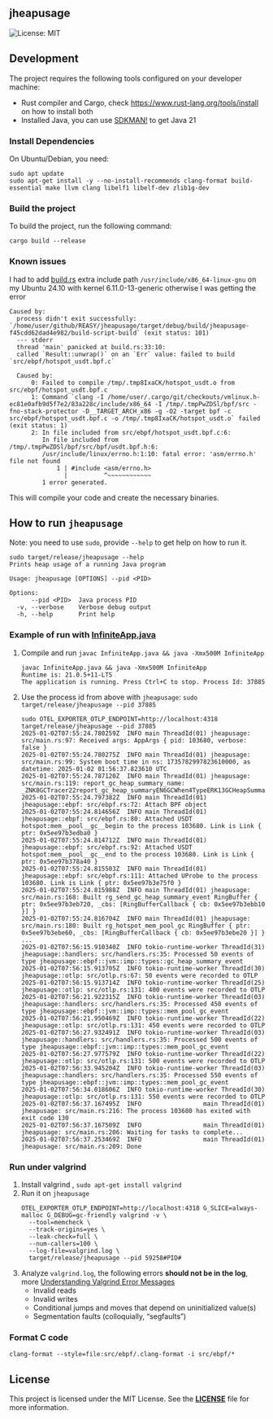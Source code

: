 jheapusage
-----

![License: MIT](https://img.shields.io/badge/License-MIT-green.svg)

## Development

The project requires the following tools configured on your developer machine:

- Rust compiler and Cargo, check https://www.rust-lang.org/tools/install on how to install both
- Installed Java, you can use [SDKMAN!](https://sdkman.io/) to get Java 21

### Install Dependencies
On Ubuntu/Debian, you need:
```shell
sudo apt update
sudo apt-get install -y --no-install-recommends clang-format build-essential make llvm clang libelf1 libelf-dev zlib1g-dev
```

### Build the project

To build the project, run the following command:

```
cargo build --release
```

### Known issues

I had to add [build.rs](build.rs) extra include path `/usr/include/x86_64-linux-gnu` on my Ubuntu 24.10 with kernel 6.11.0-13-generic otherwise I was getting the error
```
Caused by:
  process didn't exit successfully: `/home/user/github/REASY/jheapusage/target/debug/build/jheapusage-f45cdd62dad4e982/build-script-build` (exit status: 101)
  --- stderr
  thread 'main' panicked at build.rs:33:10:
  called `Result::unwrap()` on an `Err` value: failed to build `src/ebpf/hotspot_usdt.bpf.c`

  Caused by:
      0: Failed to compile /tmp/.tmp8IxaCK/hotspot_usdt.o from src/ebpf/hotspot_usdt.bpf.c
      1: Command `clang -I /home/user/.cargo/git/checkouts/vmlinux.h-ec81e0afb9d5f7e2/83a228c/include/x86_64 -I /tmp/.tmpPwZDSl/bpf/src -fno-stack-protector -D__TARGET_ARCH_x86 -g -O2 -target bpf -c src/ebpf/hotspot_usdt.bpf.c -o /tmp/.tmp8IxaCK/hotspot_usdt.o` failed (exit status: 1)
      2: In file included from src/ebpf/hotspot_usdt.bpf.c:6:
         In file included from /tmp/.tmpPwZDSl/bpf/src/bpf/usdt.bpf.h:6:
         /usr/include/linux/errno.h:1:10: fatal error: 'asm/errno.h' file not found
             1 | #include <asm/errno.h>
               |          ^~~~~~~~~~~~~
         1 error generated.
```

This will compile your code and create the necessary binaries.

## How to run `jheapusage`
Note: you need to use `sudo`, provide `--help` to get help on how to run it.
```shell
sudo target/release/jheapusage --help
Prints heap usage of a running Java program

Usage: jheapusage [OPTIONS] --pid <PID>

Options:
      --pid <PID>  Java process PID
  -v, --verbose    Verbose debug output
  -h, --help       Print help
```

### Example of run with [InfiniteApp.java](InfiniteApp.java)
1. Compile and run `javac InfiniteApp.java && java -Xmx500M InfiniteApp`
   ```shell
   javac InfiniteApp.java && java -Xmx500M InfiniteApp
   Runtime is: 21.0.5+11-LTS
   The application is running. Press Ctrl+C to stop. Process Id: 37885
   ```
2. Use the process id from above with `jheapusage`: `sudo target/release/jheapusage --pid 37885`
   ```shell
   sudo OTEL_EXPORTER_OTLP_ENDPOINT=http://localhost:4318 target/release/jheapusage --pid 37885           
   2025-01-02T07:55:24.780259Z  INFO main ThreadId(01) jheapusage: src/main.rs:97: Received args: AppArgs { pid: 103680, verbose: false }
   2025-01-02T07:55:24.780275Z  INFO main ThreadId(01) jheapusage: src/main.rs:99: System boot time in ns: 1735782997823610000, as datetime: 2025-01-02 01:56:37.823610 UTC
   2025-01-02T07:55:24.787120Z  INFO main ThreadId(01) jheapusage: src/main.rs:119: report_gc_heap_summary_name: _ZNK8GCTracer22report_gc_heap_summaryEN6GCWhen4TypeERK13GCHeapSummary
   2025-01-02T07:55:24.797382Z  INFO main ThreadId(01) jheapusage::ebpf: src/ebpf.rs:72: Attach BPF object
   2025-01-02T07:55:24.814656Z  INFO main ThreadId(01) jheapusage::ebpf: src/ebpf.rs:80: Attached USDT hotspot:mem__pool__gc__begin to the process 103680. Link is Link { ptr: 0x5ee97b3edba0 }
   2025-01-02T07:55:24.814712Z  INFO main ThreadId(01) jheapusage::ebpf: src/ebpf.rs:92: Attached USDT hotspot:mem__pool__gc__end to the process 103680. Link is Link { ptr: 0x5ee97b378a40 }
   2025-01-02T07:55:24.815503Z  INFO main ThreadId(01) jheapusage::ebpf: src/ebpf.rs:111: Attached UProbe to the process 103680. Link is Link { ptr: 0x5ee97b3e75f0 }
   2025-01-02T07:55:24.815988Z  INFO main ThreadId(01) jheapusage: src/main.rs:168: Built rg_send_gc_heap_summary_event RingBuffer { ptr: 0x5ee97b3eb720, _cbs: [RingBufferCallback { cb: 0x5ee97b3ebb10 }] }
   2025-01-02T07:55:24.816704Z  INFO main ThreadId(01) jheapusage: src/main.rs:180: Built rg_hotspot_mem_pool_gc RingBuffer { ptr: 0x5ee97b3ebe60, _cbs: [RingBufferCallback { cb: 0x5ee97b3ebe20 }] }
   ...
   2025-01-02T07:56:15.910340Z  INFO tokio-runtime-worker ThreadId(31) jheapusage::handlers: src/handlers.rs:35: Processed 50 events of type jheapusage::ebpf::jvm::imp::types::gc_heap_summary_event
   2025-01-02T07:56:15.913705Z  INFO tokio-runtime-worker ThreadId(30) jheapusage::otlp: src/otlp.rs:67: 50 events were recorded to OTLP
   2025-01-02T07:56:15.913714Z  INFO tokio-runtime-worker ThreadId(25) jheapusage::otlp: src/otlp.rs:131: 400 events were recorded to OTLP
   2025-01-02T07:56:21.922315Z  INFO tokio-runtime-worker ThreadId(03) jheapusage::handlers: src/handlers.rs:35: Processed 450 events of type jheapusage::ebpf::jvm::imp::types::mem_pool_gc_event
   2025-01-02T07:56:21.950469Z  INFO tokio-runtime-worker ThreadId(22) jheapusage::otlp: src/otlp.rs:131: 450 events were recorded to OTLP
   2025-01-02T07:56:27.932491Z  INFO tokio-runtime-worker ThreadId(03) jheapusage::handlers: src/handlers.rs:35: Processed 500 events of type jheapusage::ebpf::jvm::imp::types::mem_pool_gc_event
   2025-01-02T07:56:27.977579Z  INFO tokio-runtime-worker ThreadId(22) jheapusage::otlp: src/otlp.rs:131: 500 events were recorded to OTLP
   2025-01-02T07:56:33.945204Z  INFO tokio-runtime-worker ThreadId(03) jheapusage::handlers: src/handlers.rs:35: Processed 550 events of type jheapusage::ebpf::jvm::imp::types::mem_pool_gc_event
   2025-01-02T07:56:34.018606Z  INFO tokio-runtime-worker ThreadId(30) jheapusage::otlp: src/otlp.rs:131: 550 events were recorded to OTLP
   2025-01-02T07:56:37.167495Z  INFO                 main ThreadId(01) jheapusage: src/main.rs:216: The process 103680 has exited with exit code 130
   2025-01-02T07:56:37.167509Z  INFO                 main ThreadId(01) jheapusage: src/main.rs:206: Waiting for tasks to complete...
   2025-01-02T07:56:37.253469Z  INFO                 main ThreadId(01) jheapusage: src/main.rs:209: Done
   ```

### Run under valgrind
1. Install valgrind , `sudo apt-get install valgrind`
2. Run it on `jheapusage`
   ```shell
   OTEL_EXPORTER_OTLP_ENDPOINT=http://localhost:4318 G_SLICE=always-malloc G_DEBUG=gc-friendly valgrind -v \
     --tool=memcheck \
     --track-origins=yes \
     --leak-check=full \
     --num-callers=100 \
     --log-file=valgrind.log \
     target/release/jheapusage --pid 59258#PID#
   ```
3. Analyze `valgrind.log`, the following errors **should not be in the log**, more [Understanding Valgrind Error Messages](https://cs3157.github.io/www/2022-9/guides/valgrind.html)
   - Invalid reads
   - Invalid writes
   - Conditional jumps and moves that depend on uninitialized value(s)
   - Segmentation faults (colloquially, “segfaults”)

### Format C code
```shell
clang-format --style=file:src/ebpf/.clang-format -i src/ebpf/*
```
## **License**

This project is licensed under the MIT License. See the **[LICENSE](LICENSE)** file for more information.
